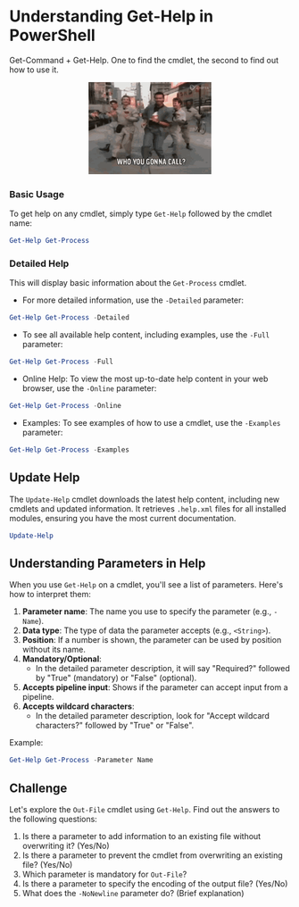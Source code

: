 # Understanding Get-Help in PowerShell


Get-Command + Get-Help. One to find the cmdlet, the second to find out how to use it.

<p align="center">
  <img src="https://raw.githubusercontent.com/kokopepe/powershellcreatingtime/main/Get-Help/images/helpmeme.gif" alt="Get-Help in action">
</p>



### Basic Usage

To get help on any cmdlet, simply type `Get-Help` followed by the cmdlet name:

````powershell
Get-Help Get-Process
````
### Detailed Help

This will display basic information about the `Get-Process` cmdlet.

- For more detailed information, use the `-Detailed` parameter:
```` powershell
Get-Help Get-Process -Detailed
````

- To see all available help content, including examples, use the `-Full` parameter:
```` powershell
Get-Help Get-Process -Full
````

- Online Help: To view the most up-to-date help content in your web browser, use the `-Online` parameter:
```` powershell
Get-Help Get-Process -Online
````

- Examples: To see examples of how to use a cmdlet, use the `-Examples` parameter:

```` powershell
Get-Help Get-Process -Examples
````

## Update Help

The `Update-Help` cmdlet downloads the latest help content, including new cmdlets and updated information. It retrieves `.help.xml` files for all installed modules, ensuring you have the most current documentation.
```` powershell
Update-Help
````

## Understanding Parameters in Help

When you use `Get-Help` on a cmdlet, you'll see a list of parameters. Here's how to interpret them:

1. **Parameter name**: The name you use to specify the parameter (e.g., `-Name`).
2. **Data type**: The type of data the parameter accepts (e.g., `<String>`).
3. **Position**: If a number is shown, the parameter can be used by position without its name.
4. **Mandatory/Optional**: 
   - In the detailed parameter description, it will say "Required?" followed by "True" (mandatory) or "False" (optional).
5. **Accepts pipeline input**: Shows if the parameter can accept input from a pipeline.
6. **Accepts wildcard characters**: 
   - In the detailed parameter description, look for "Accept wildcard characters?" followed by "True" or "False".

Example:
```powershell
Get-Help Get-Process -Parameter Name
```

## Challenge 

Let's explore the `Out-File` cmdlet using `Get-Help`. 
Find out the answers to the following questions:

1. Is there a parameter to add information to an existing file without overwriting it? (Yes/No)
2. Is there a parameter to prevent the cmdlet from overwriting an existing file? (Yes/No)
3. Which parameter is mandatory for `Out-File`?
4. Is there a parameter to specify the encoding of the output file? (Yes/No)
5. What does the `-NoNewline` parameter do? (Brief explanation)
